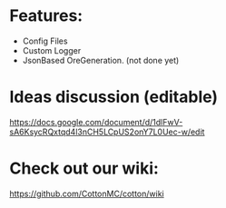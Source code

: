 # Features:
- Config Files
- Custom Logger
- JsonBased OreGeneration. (not done yet)

# Ideas discussion (editable)

https://docs.google.com/document/d/1dlFwV-sA6KsycRQxtqd4l3nCH5LCpUS2onY7L0Uec-w/edit

# Check out our wiki:
https://github.com/CottonMC/cotton/wiki
